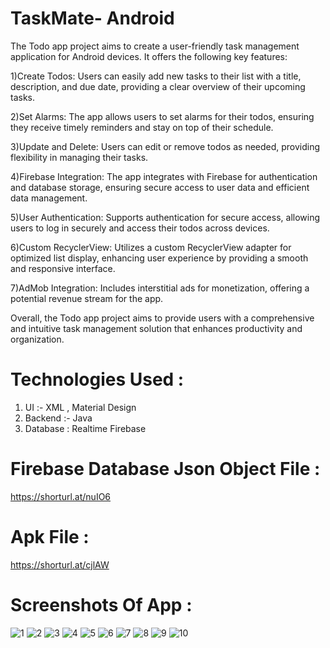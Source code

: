 # TaskMate- Android

The Todo app project aims to create a user-friendly task management application for Android devices. It offers the following key features:

1)Create Todos: Users can easily add new tasks to their list with a title, description, and due date, providing a clear overview of their upcoming tasks.

2)Set Alarms: The app allows users to set alarms for their todos, ensuring they receive timely reminders and stay on top of their schedule.

3)Update and Delete: Users can edit or remove todos as needed, providing flexibility in managing their tasks.

4)Firebase Integration: The app integrates with Firebase for authentication and database storage, ensuring secure access to user data and efficient data management.

5)User Authentication: Supports authentication for secure access, allowing users to log in securely and access their todos across devices.

6)Custom RecyclerView: Utilizes a custom RecyclerView adapter for optimized list display, enhancing user experience by providing a smooth and responsive interface.

7)AdMob Integration: Includes interstitial ads for monetization, offering a potential revenue stream for the app.

Overall, the Todo app project aims to provide users with a comprehensive and intuitive task management solution that enhances productivity and organization.

# Technologies Used :
1) UI :- XML , Material Design
2) Backend :- Java
3) Database : Realtime Firebase 

# Firebase Database Json Object File : 
https://shorturl.at/nuIO6

# Apk File :
https://shorturl.at/cjlAW

# Screenshots Of App :
![1](https://github.com/Chinmayk12/Todo-Application/assets/137162238/d079a11a-0efb-4279-8323-bfb2ecdd35d4)
![2](https://github.com/Chinmayk12/Todo-Application/assets/137162238/5317a56b-9025-4dde-8be8-94a2f050f102)
![3](https://github.com/Chinmayk12/Todo-Application/assets/137162238/30d314e5-8f2f-4555-8c8d-60b207b3229b)
![4](https://github.com/Chinmayk12/Todo-Application/assets/137162238/668758bf-a95b-4e28-babb-b1e803471e3a)
![5](https://github.com/Chinmayk12/Todo-Application/assets/137162238/6405188d-248f-4415-bde5-09d9e7b3d418)
![6](https://github.com/Chinmayk12/Todo-Application/assets/137162238/a60b3f6b-b18d-43e0-bbe8-1de7c0b4c54f)
![7](https://github.com/Chinmayk12/Todo-Application/assets/137162238/2babed5a-820e-491b-beb1-4f555344a2e8)
![8](https://github.com/Chinmayk12/Todo-Application/assets/137162238/8ff721a9-34fd-4b3c-a65a-2381b1772394)
![9](https://github.com/Chinmayk12/Todo-Application/assets/137162238/82fb7205-19ef-4a81-ab9e-364e9521012b)
![10](https://github.com/Chinmayk12/Todo-Application/assets/137162238/8385f99d-036b-47bd-b029-6bee2919050f)












